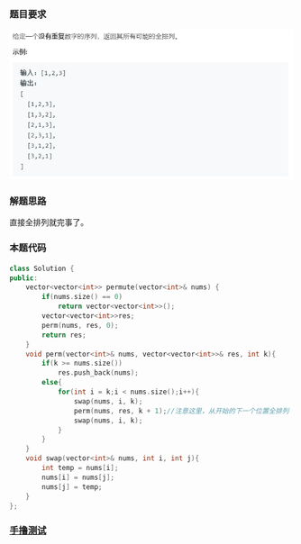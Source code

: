 ### 题目要求

![](./pic/46.png)

### 解题思路

直接全排列就完事了。

### 本题代码

```c++
class Solution {
public:
    vector<vector<int>> permute(vector<int>& nums) {
        if(nums.size() == 0)
            return vector<vector<int>>();
        vector<vector<int>>res;
        perm(nums, res, 0);
        return res;
    }
    void perm(vector<int>& nums, vector<vector<int>>& res, int k){
        if(k >= nums.size())
            res.push_back(nums);
        else{
            for(int i = k;i < nums.size();i++){
                swap(nums, i, k);
                perm(nums, res, k + 1);//注意这里，从开始的下一个位置全排列
                swap(nums, i, k);
            }
        }
    }
    void swap(vector<int>& nums, int i, int j){
        int temp = nums[i];
        nums[i] = nums[j];
        nums[j] = temp;
    }
};
```

### [手撸测试](<https://leetcode-cn.com/problems/permutations/>) 

